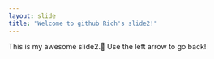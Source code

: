 ```yaml
---
layout: slide
title: "Welcome to github Rich's slide2!"
---
```

This is my awesome slide2.:tada:
Use the left arrow to go back!
